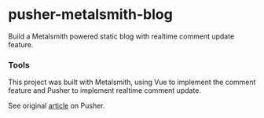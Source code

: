# pusher-metalsmith-blog
Build a Metalsmith powered static blog with realtime comment update feature.

### Tools
This project was built with Metalsmith, using Vue to implement the comment feature and Pusher to implement realtime comment update.

See original [article](#) on Pusher.
